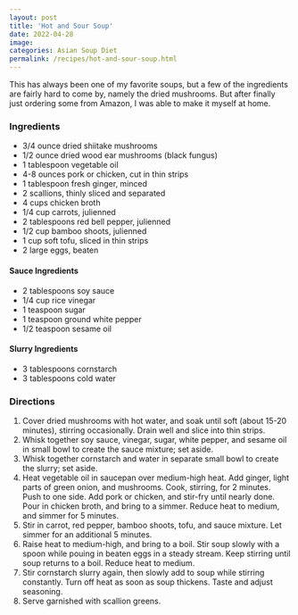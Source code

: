 ```yaml
---
layout: post
title: 'Hot and Sour Soup'
date: 2022-04-28
image:
categories: Asian Soup Diet
permalink: /recipes/hot-and-sour-soup.html
---
```


This has always been one of my favorite soups, but a few of the ingredients are fairly hard to come by, namely the dried mushrooms. But after finally just ordering some from Amazon, I was able to make it myself at home.

### Ingredients

- 3/4 ounce dried shiitake mushrooms
- 1/2 ounce dried wood ear mushrooms (black fungus)
- 1 tablespoon vegetable oil
- 4-8 ounces pork or chicken, cut in thin strips
- 1 tablespoon fresh ginger, minced
- 2 scallions, thinly sliced and separated
- 4 cups chicken broth
- 1/4 cup carrots, julienned
- 2 tablespoons red bell pepper, julienned
- 1/2 cup bamboo shoots, julienned
- 1 cup soft tofu, sliced in thin strips
- 2 large eggs, beaten

#### Sauce Ingredients

- 2 tablespoons soy sauce
- 1/4 cup rice vinegar
- 1 teaspoon sugar
- 1 teaspoon ground white pepper
- 1/2 teaspoon sesame oil

#### Slurry Ingredients

- 3 tablespoons cornstarch
- 3 tablespoons cold water

### Directions

1. Cover dried mushrooms with hot water, and soak until soft (about 15-20 minutes), stirring occasionally. Drain well and slice into thin strips.
2. Whisk together soy sauce, vinegar, sugar, white pepper, and sesame oil in small bowl to create the sauce mixture; set aside.
3. Whisk together cornstarch and water in separate small bowl to create the slurry; set aside.
4. Heat vegetable oil in saucepan over medium-high heat. Add ginger, light parts of green onion, and mushrooms. Cook, stirring, for 2 minutes. Push to one side. Add pork or chicken, and stir-fry until nearly done. Pour in chicken broth, and bring to a simmer. Reduce heat to medium, and simmer for 5 minutes.
5. Stir in carrot, red pepper, bamboo shoots, tofu, and sauce mixture. Let simmer for an additional 5 minutes.
6. Raise heat to medium-high, and bring to a boil. Stir soup slowly with a spoon while pouing in beaten eggs in a steady stream. Keep stirring until soup returns to a boil. Reduce heat to medium.
7. Stir cornstarch slurry again, then slowly add to soup while stirring constantly. Turn off heat as soon as soup thickens. Taste and adjust seasoning.
8. Serve garnished with scallion greens.
